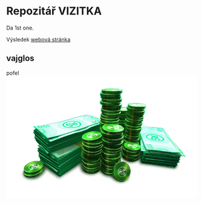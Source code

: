 # Repozitář VIZITKA

Da 1st one.

Výsledek [webová stránka](https://jozefpesta.github.io/wat/)

## vajglos

pofel ![obrázek](obrazki/ROBUux.png)
